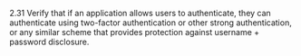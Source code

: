2.31 Verify that if an application allows users to authenticate, they can authenticate using two-factor authentication or other strong authentication, or any similar scheme that provides protection against username + password disclosure.

